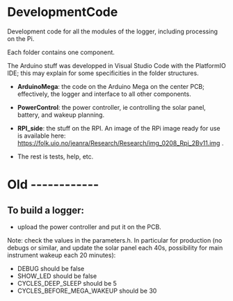 # DevelopmentCode

Development code for all the modules of the logger, including processing on the Pi.

Each folder contains one component.

The Arduino stuff was developped in Visual Studio Code with the PlatformIO IDE; this may explain for some specificities in the folder structures.

- **ArduinoMega**: the code on the Arduino Mega on the center PCB; effectively, the logger and interface to all other components.

- **PowerControl**: the power controller, ie controlling the solar panel, battery, and wakeup planning.

- **RPI_side**: the stuff on the RPI. An image of the RPi image ready for use is available here: https://folk.uio.no/jeanra/Research/Research/img_0208_Rpi_2Bv11.img .

- The rest is tests, help, etc.

# Old ------------

## To build a logger:

- upload the power controller and put it on the PCB.

Note: check the values in the parameters.h. In particular for production (no debugs or similar, and update the solar panel each 40s, possibility for main
instrument wakeup each 20 minutes):

- DEBUG should be false
- SHOW_LED should be false
- CYCLES\_DEEP\_SLEEP should be 5
- CYCLES\_BEFORE\_MEGA\_WAKEUP should be 30

